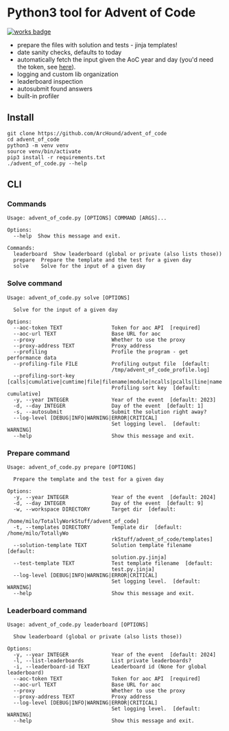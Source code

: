 Python3 tool for Advent of Code
===============================

[![works badge](https://cdn.jsdelivr.net/gh/nikku/works-on-my-machine@v0.2.0/badge.svg)](https://github.com/nikku/works-on-my-machine)

 - prepare the files with solution and tests - jinja templates!
 - date sanity checks, defaults to today
 - automatically fetch the input given the AoC year and day (you'd need the token, see [here](https://github.com/wimglenn/advent-of-code-wim/issues/1)).
 - logging and custom lib organization
 - leaderboard inspection
 - autosubmit found answers
 - built-in profiler


Install
-------

    git clone https://github.com/ArcHound/advent_of_code
    cd advent_of_code
    python3 -m venv venv
    source venv/bin/activate
    pip3 install -r requirements.txt
    ./advent_of_code.py --help


CLI
---

### Commands

    Usage: advent_of_code.py [OPTIONS] COMMAND [ARGS]...
    
    Options:
      --help  Show this message and exit.
    
    Commands:
      leaderboard  Show leaderboard (global or private (also lists those))
      prepare  Prepare the template and the test for a given day
      solve    Solve for the input of a given day
    

### Solve command

    Usage: advent_of_code.py solve [OPTIONS]
    
      Solve for the input of a given day
    
    Options:
      --aoc-token TEXT                Token for aoc API  [required]
      --aoc-url TEXT                  Base URL for aoc
      --proxy                         Whether to use the proxy
      --proxy-address TEXT            Proxy address
      --profiling                     Profile the program - get performance data
      --profiling-file FILE           Profiling output file  [default:
                                      /tmp/advent_of_code_profile.log]
      --profiling-sort-key [calls|cumulative|cumtime|file|filename|module|ncalls|pcalls|line|name|nfl|stdname|time|tottime]
                                      Profiling sort key  [default: cumulative]
      -y, --year INTEGER              Year of the event  [default: 2023]
      -d, --day INTEGER               Day of the event  [default: 1]
      -s, --autosubmit                Submit the solution right away?
      --log-level [DEBUG|INFO|WARNING|ERROR|CRITICAL]
                                      Set logging level.  [default: WARNING]
      --help                          Show this message and exit.
    
### Prepare command

    Usage: advent_of_code.py prepare [OPTIONS]

      Prepare the template and the test for a given day
    
    Options:
      -y, --year INTEGER              Year of the event  [default: 2024]
      -d, --day INTEGER               Day of the event  [default: 9]
      -w, --workspace DIRECTORY       Target dir  [default:
                                      /home/milo/TotallyWorkStuff/advent_of_code]
      -t, --templates DIRECTORY       Template dir  [default: /home/milo/TotallyWo
                                      rkStuff/advent_of_code/templates]
      --solution-template TEXT        Solution template filename  [default:
                                      solution.py.jinja]
      --test-template TEXT            Test template filename  [default:
                                      test.py.jinja]
      --log-level [DEBUG|INFO|WARNING|ERROR|CRITICAL]
                                      Set logging level.  [default: WARNING]
      --help                          Show this message and exit.
    

### Leaderboard command

    Usage: advent_of_code.py leaderboard [OPTIONS]
    
      Show leaderboard (global or private (also lists those))
    
    Options:
      -y, --year INTEGER              Year of the event  [default: 2024]
      -l, --list-leaderboards         List private leaderboards?
      -i, --leaderboard-id TEXT       Leaderboard id (None for global leaderboard)
      --aoc-token TEXT                Token for aoc API  [required]
      --aoc-url TEXT                  Base URL for aoc
      --proxy                         Whether to use the proxy
      --proxy-address TEXT            Proxy address
      --log-level [DEBUG|INFO|WARNING|ERROR|CRITICAL]
                                      Set logging level.  [default: WARNING]
      --help                          Show this message and exit.

